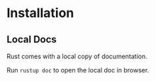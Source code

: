 # Installation

## Local Docs

Rust comes with a local copy of documentation.

Run `rustup doc` to open the local doc in browser.